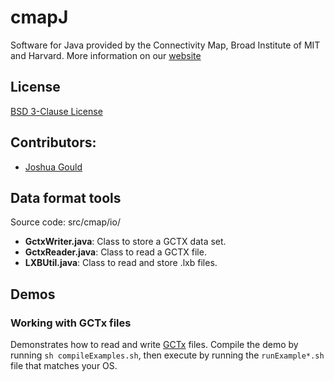 # cmapJ

Software for Java provided by the Connectivity Map, Broad Institute of MIT and Harvard. More information on our [website](https://clue.io/code)

## License
[BSD 3-Clause License](license.txt)

## Contributors:
+ [Joshua Gould](https://github.com/joshua-gould)

## Data format tools 
Source code: src/cmap/io/

* **GctxWriter.java**: Class to store a GCTX data set.
* **GctxReader.java**: Class to read a GCTX file.
* **LXBUtil.java**: Class to read and store .lxb files.

## Demos
### Working with GCTx files 
Demonstrates how to read and write [GCTx](https://clue.io/connectopedia/gctx_format) files.
Compile the demo by running `sh compileExamples.sh`, then execute by running the `runExample*.sh` file that matches your OS. 
